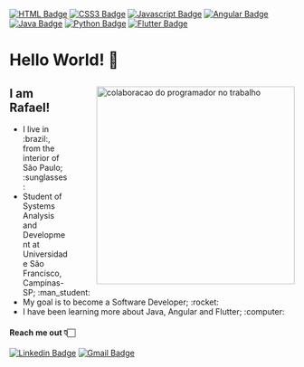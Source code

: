 
[![HTML Badge](https://img.shields.io/badge/Html-E34F26?style=flat-square-badge&logo=css3&logoColor=white&link=)]()
[![CSS3 Badge](https://img.shields.io/badge/CSS3-1572B6?style=flat-square-badge&logo=css3&logoColor=white&link=)]()
[![Javascript Badge](https://img.shields.io/badge/JavaScript-F7DF1E?style=flat-square-badge&logo=javascript&logoColor=black)]()
[![Angular Badge](https://img.shields.io/badge/Angular-bf0603?style=flat-square-badge&logo=Angular&logoColor=white&link=)]()
[![Java Badge](https://img.shields.io/badge/Java-EA4335?style=flat-square-badge&logo=Java&logoColor=white&link=)]()
[![Python Badge](https://img.shields.io/badge/Python-006192?style=flat-square-badge&logo=Python&logoColor=white&link=)]()
[![Flutter Badge](https://img.shields.io/badge/Flutter-blue?style=flat-square-badge&logo=Flutter&logoColor=white&link=)]()

# Hello World!  👋
<main>
  <img src="https://www.flaticon.com/svg/static/icons/svg/2230/2230187.svg" alt="colaboracao do programador no trabalho" align=right width="350px" heignt="320px" margin-top="10px" margin-bottom="45px" style="float:right;margin-left:50px;">
 
 <h2>I am Rafael!</h2>
 <ul>
 <li> I live in :brazil:, from the interior of São Paulo; :sunglasses: </li> 
 <li> Student of Systems Analysis and Development at Universidade São Francisco, Campinas-SP; :man_student: </li>
 <li> My goal is to become a Software Developer; :rocket: </li>
 <li> I have been learning more about Java, Angular and Flutter; :computer: </li> 
 </ul>
 
 #### Reach me out 👇🏻
 
 [![Linkedin Badge](https://img.shields.io/badge/-Rafael%20Sousa-006192?style=flat-square-badge&logo=Linkedin&logoColor=white&link=https://www.linkedin.com/in/rafaelofficial/)](https://www.linkedin.com/in/rafaelofficial/) 
[![Gmail Badge](https://img.shields.io/badge/-rafael.sousa.pereira01@gmail.com-EA4335?style=flat-square-badge&logo=Gmail&logoColor=white&link=mailto:rafael.sousa.pereira01@gmail.com)](mailto:rafael.sousa.pereira01@gmail.com)

 </main>
 
